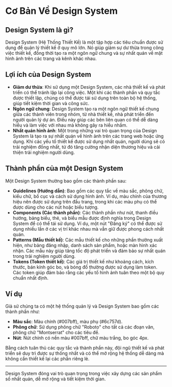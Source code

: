 # Cơ Bản Về Design System

## Design System là gì?
Design System (Hệ Thống Thiết Kế) là một tập hợp các tiêu chuẩn được sử dụng để quản lý thiết kế ở quy mô lớn. Nó giúp giảm sự dư thừa trong công việc thiết kế, đồng thời tạo ra một ngôn ngữ chung và sự nhất quán về mặt hình ảnh trên các trang và kênh khác nhau.

## Lợi ích của Design System
- **Giảm dư thừa**: Khi sử dụng một Design System, các nhà thiết kế và phát triển có thể tránh lặp lại công việc. Một khi các thành phần và quy tắc được thiết lập, chúng có thể được tái sử dụng trên toàn bộ hệ thống, giúp tiết kiệm thời gian và công sức.
- **Ngôn ngữ chung**: Design System tạo ra một ngôn ngữ thiết kế chung giữa các thành viên trong nhóm, từ nhà thiết kế, nhà phát triển đến người quản lý dự án. Điều này giúp các bên liên quan có thể dễ dàng hiểu và làm việc với nhau mà không gây ra hiểu nhầm.
- **Nhất quán hình ảnh**: Một trong những vai trò quan trọng của Design System là tạo ra sự nhất quán về hình ảnh trên các trang web hoặc ứng dụng. Khi các yếu tố thiết kế được sử dụng nhất quán, người dùng sẽ có trải nghiệm đồng nhất, từ đó tăng cường nhận diện thương hiệu và cải thiện trải nghiệm người dùng.

## Thành phần của một Design System
Một Design System thường bao gồm các thành phần sau:
- **Guidelines (Hướng dẫn)**: Bao gồm các quy tắc về màu sắc, phông chữ, kiểu chữ, bố cục và cách sử dụng hình ảnh. Ví dụ, màu chính của thương hiệu nên được sử dụng trên đầu trang, trong khi các màu phụ có thể được dùng cho các nút hoặc biểu tượng.
- **Components (Các thành phần)**: Các thành phần như nút, thanh điều hướng, bảng biểu, thẻ, và biểu mẫu được định nghĩa trong Design System để có thể tái sử dụng. Ví dụ, một nút "Đăng ký" có thể được sử dụng nhiều lần ở các vị trí khác nhau mà vẫn giữ được phong cách nhất quán.
- **Patterns (Mẫu thiết kế)**: Các mẫu thiết kế cho những phần thường xuất hiện, như bảng đăng nhập, danh sách sản phẩm, hoặc màn hình xác nhận. Các mẫu này giúp tăng tốc độ phát triển và đảm bảo sự nhất quán trong trải nghiệm người dùng.
- **Tokens (Token thiết kế)**: Các giá trị thiết kế như khoảng cách, kích thước, bán kính góc bo, và bóng đổ thường được sử dụng làm token. Các token giúp đảm bảo rằng các yếu tố hình ảnh tuân theo một bộ quy chuẩn nhất định.

## Ví dụ
Giả sử chúng ta có một hệ thống quản lý và Design System bao gồm các thành phần như:
- **Màu sắc**: Màu chính (#007bff), màu phụ (#6c757d).
- **Phông chữ**: Sử dụng phông chữ "Roboto" cho tất cả các đoạn văn, phông chữ "Montserrat" cho các tiêu đề.
- **Nút**: Nút chính có nền màu #007bff, chữ màu trắng, bo góc 4px.

Bằng cách tuân thủ các quy tắc và thành phần này, đội ngũ thiết kế và phát triển sẽ duy trì được sự thống nhất và có thể mở rộng hệ thống dễ dàng mà không cần thiết kế lại các phần riêng lẻ.

---

Design System đóng vai trò quan trọng trong việc xây dựng các sản phẩm số nhất quán, dễ mở rộng và tiết kiệm thời gian.